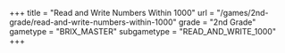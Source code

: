 +++
title = "Read and Write Numbers Within 1000"
url = "/games/2nd-grade/read-and-write-numbers-within-1000"
grade = "2nd Grade"
gametype = "BRIX_MASTER"
subgametype = "READ_AND_WRITE_1000"
+++